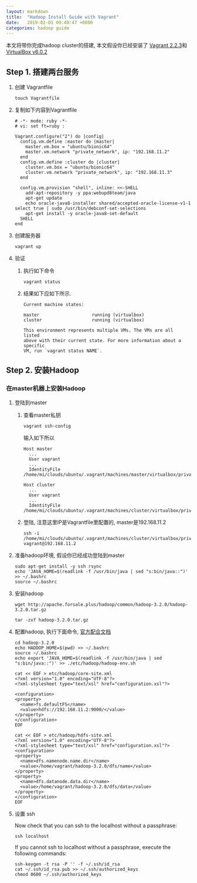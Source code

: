 ```yaml
---
layout: markdown
title:  "Hadoop Install Guide with Vagrant"
date:   2019-02-01 09:49:47 +0800
categories: hadoop guide 
---
```


本文将带你完成hadoop cluster的搭建, 本文假设你已经安装了
[Vagrant 2.2.3](https://www.vagrantup.com/downloads.html)和
[VirtualBox v6.0.2](https://www.virtualbox.org/wiki/Downloads)

## Step 1. 搭建两台服务
1. 创建 Vagrantfile

   ```text
   touch Vagrantfile   
   ```
1. 复制如下内容到Vagrantfile

   ```text
   # -*- mode: ruby -*-
   # vi: set ft=ruby :
   
   Vagrant.configure("2") do |config|
     config.vm.define :master do |master|
       master.vm.box = "ubuntu/bionic64"
       master.vm.network "private_network", ip: "192.168.11.2"
     end
     config.vm.define :cluster do |cluster|
       cluster.vm.box = "ubuntu/bionic64"
       cluster.vm.network "private_network", ip: "192.168.11.3"
     end
   
     config.vm.provision "shell", inline: <<-SHELL
       add-apt-repository -y ppa:webupd8team/java
       apt-get update
       echo oracle-java8-installer shared/accepted-oracle-license-v1-1 select true | sudo /usr/bin/debconf-set-selections
       apt-get install -y oracle-java8-set-default
     SHELL
   end
   ```
1. 创建服务器

   ```text
   vagrant up
   ```
  
1. 验证

   1. 执行如下命令
   
      ```text
      vagrant status
      ```
   
   1. 结果如下应如下所示.
   
      ```text
      Current machine states:
      
      master                    running (virtualbox)
      cluster                   running (virtualbox)
      
      This environment represents multiple VMs. The VMs are all listed
      above with their current state. For more information about a specific
      VM, run `vagrant status NAME`.
      
      ```
      
## Step 2. 安装Hadoop

### 在master机器上安装Hadoop

1. 登陆到master

   1. 查看master私钥
   
      ```text
      vagrant ssh-config
      ```
      输入如下所以
      ```text
      Host master
        ...
        User vagrant
        ...
        IdentityFile /home/mi/clouds/ubuntu/.vagrant/machines/master/virtualbox/private_key
      
      Host cluster
        ...
        User vagrant
        ...
        IdentityFile /home/mi/clouds/ubuntu/.vagrant/machines/cluster/virtualbox/private_key
      
      ```
   1. 登陆, 注意这里IP是Vagrantfile里配置的, master是192.168.11.2
   
      ```text
      ssh -i /home/mi/clouds/ubuntu/.vagrant/machines/cluster/virtualbox/private_key vagrant@192.168.11.2
      ```
1. 准备hadoop环境, 假设你已经成功登陆到master

   ```commandline
   sudo apt-get install -y ssh rsync
   echo 'JAVA_HOME=$(readlink -f /usr/bin/java | sed "s:bin/java::")' >> ~/.bashrc
   source ~/.bashrc
   ```

1. 安装hadoop

   ```text
   wget http://apache.forsale.plus/hadoop/common/hadoop-3.2.0/hadoop-3.2.0.tar.gz
   ```
   ```text
   tar -zxf hadoop-3.2.0.tar.gz
   ```
   
1. 配置hadoop, 执行下面命令, [官方配合文档](https://hadoop.apache.org/docs/r3.2.0/hadoop-project-dist/hadoop-common/ClusterSetup.html)

   ```text
   cd hadoop-3.2.0
   echo HADOOP_HOME=$(pwd) >> ~/.bashrc
   source ~/.bashrc
   echo export 'JAVA_HOME=$(readlink -f /usr/bin/java | sed "s:bin/java::")' >> ./etc/hadoop/hadoop-env.sh
   ```
   
   ```text
   cat << EOF > etc/hadoop/core-site.xml
   <?xml version="1.0" encoding="UTF-8"?>
   <?xml-stylesheet type="text/xsl" href="configuration.xsl"?>
   
   <configuration>
   <property>
     <name>fs.defaultFS</name>
     <value>hdfs://192.168.11.2:9000/</value>
   </property>
   </configuration>
   EOF
   ```
   ```text
   cat << EOF > etc/hadoop/hdfs-site.xml
   <?xml version="1.0" encoding="UTF-8"?>
   <?xml-stylesheet type="text/xsl" href="configuration.xsl"?>
   <configuration>
   <property>
     <name>dfs.namenode.name.dir</name>
     <value>/home/vagrant/hadoop-3.2.0/dfs/name</value>
   </property>
   <property>
     <name>dfs.datanode.data.dir</name>
     <value>/home/vagrant/hadoop-3.2.0/dfs/data</value>
   </property>
   </configuration>
   EOF
   ```
1. 设置 ssh

   Now check that you can ssh to the localhost without a passphrase:
   ```text
   ssh localhost
   ```
   If you cannot ssh to localhost without a passphrase, execute the following commands:
   ```text
   ssh-keygen -t rsa -P '' -f ~/.ssh/id_rsa
   cat ~/.ssh/id_rsa.pub >> ~/.ssh/authorized_keys
   chmod 0600 ~/.ssh/authorized_keys
   ```
